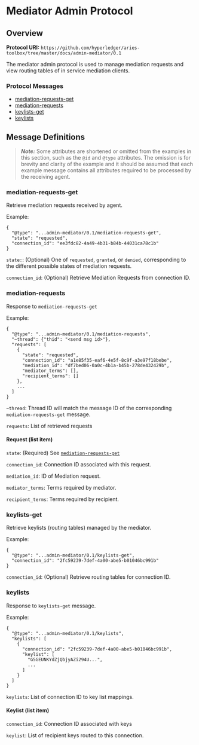 Mediator Admin Protocol
==========================

## Overview

**Protocol URI:** `https://github.com/hyperledger/aries-toolbox/tree/master/docs/admin-mediator/0.1`

The mediator admin protocol is used to manage mediation requests and view
routing tables of in service mediation clients.

### Protocol Messages
- [mediation-requests-get](#mediation-requests-get)
- [mediation-requests](#mediation-requests)
- [keylists-get](#keylists-get)
- [keylists](#keylists)

## Message Definitions

> _**Note:**_ Some attributes are shortened or omitted from the examples in this
> section, such as the `@id` and `@type` attributes. The omission is for brevity
> and clarity of the example and it should be assumed that each example message
> contains all attributes required to be processed by the receiving agent.

### mediation-requests-get
Retrieve mediation requests received by agent.

Example:
```jsonc
{
  "@type": "...admin-mediator/0.1/mediation-requests-get",
  "state": "requested",
  "connection_id": "ee3fdc82-4a49-4b31-b84b-44031ca78c1b"
}
```

`state:`: (Optional) One of `requested`, `granted`, or `denied`, corresponding to the
different possible states of mediation requests.

`connection_id`: (Optional) Retrieve Mediation Requests from connection ID.

### mediation-requests
Response to `mediation-requests-get`

Example:
```jsonc
{
  "@type": "...admin-mediator/0.1/mediation-requests",
  "~thread": {"thid": "<send msg id>"},
  "requests": [
    {
      "state": "requested",
      "connection_id": "a1e85f35-eaf6-4e5f-8c9f-a3e97f18bebe",
      "mediation_id": "df7bed06-0a0c-4b1a-b45b-278de432429b",
      "mediator_terms": [],
      "recipient_terms": []
    },
    ...
  ]
}
```

`~thread`: Thread ID will match the message ID of the corresponding
`mediation-requests-get` message.

`requests`: List of retrieved requests

#### Request (list item)

`state`: (Required) See [`mediation-requests-get`](#mediation-requests-get)

`connection_id`: Connection ID associated with this request.

`mediation_id`: ID of Mediation request.

`mediator_terms`: Terms required by mediator.

`recipient_terms`: Terms required by recipient.

### keylists-get
Retrieve keylists (routing tables) managed by the mediator.

Example:
```jsonc
{
  "@type": "...admin-mediator/0.1/keylists-get",
  "connection_id": "2fc59239-7def-4a00-abe5-b01046bc991b"
}
```

`connection_id`: (Optional) Retrieve routing tables for connection ID.

### keylists
Response to `keylists-get` message.

Example:
```jsonc
{
  "@type": "...admin-mediator/0.1/keylists",
  "keylists": [
    {
      "connection_id": "2fc59239-7def-4a00-abe5-b01046bc991b",
      "keylist": [
        "G5GEUNKYdZjQbjyAZi294U...",
        ...
      ]
    }
  ]
}
```

`keylists`: List of connection ID to key list mappings.

#### Keylist (list item)

`connection_id`: Connection ID associated with keys

`keylist`: List of recipient keys routed to this connection.
